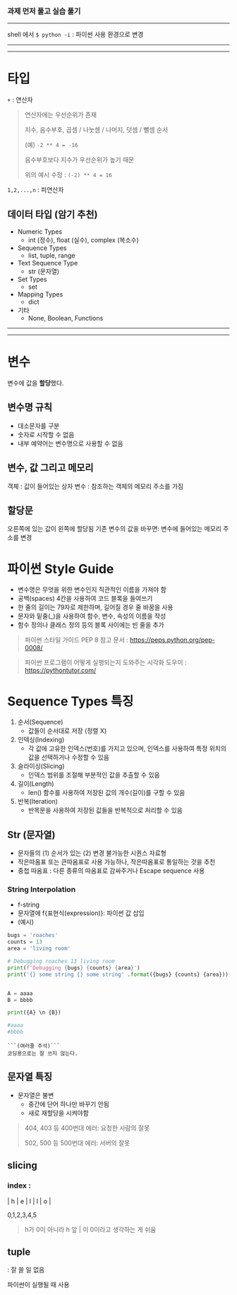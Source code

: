 ### 과제 먼저 풀고 실습 풀기
---
shell 에서 `$ python -i` : 파이썬 사용 환경으로 변경

---
---

# 타입
`+` : 연산자
> 연산자에는 우선순위가 존재
>
> 지수, 음수부호, 곱셈 / 나눗셈 / 나머지, 덧셈 / 뺄셈 순서
>
> (예) `-2 ** 4 = -16`
>
> 음수부호보다 지수가 우선순위가 높기 때문
>
> 위의 예시 수정 : `(-2) ** 4 = 16`

`1,2,...,n` : 피연산자

## 데이터 타입 (암기 추천)
- Numeric Types
    - int (정수), float (실수), complex (복소수)
- Sequence Types
    - list, tuple, range
- Text Sequence Type
    - str (문자열)
- Set Types
    - set
- Mapping Types
    - dict
- 기타
    - None, Boolean, Functions

---
---

# 변수
변수에 값을 **할당**했다.

## 변수명 규칙
- 대소문자를 구분
- 숫자로 시작할 수 없음
- 내부 예약어는 변수명으로 사용할 수 없음

## 변수, 값 그리고 메모리
객체 : 값이 들어있는 상자
변수 : 참조하는 객체의 메모리 주소를 가짐

## 할당문
오른쪽에 있는 값이 왼쪽에 할당됨
기존 변수의 값을 바꾸면: 변수에 들어있는 메모리 주소를 변경

# 파이썬 Style Guide
- 변수명은 무엇을 위한 변수인지 직관적인 이름을 가져야 함
- 공백(spaces) 4칸을 사용하여 코드 블록을 들여쓰기
- 한 줄의 길이는 79자로 제한하며, 길어질 경우 줄 바꿈을 사용
- 문자와 밑줄(_)을 사용하여 함수, 변수, 속성의 이름을 작성
- 함수 정의나 클래스 정의 등의 블록 사이에는 빈 줄을 추가

> 파이썬 스타일 가이드 PEP 8 참고 문서 : https://peps.python.org/pep-0008/

> 파이썬 프로그램이 어떻게 실행되는지 도와주는 시각화 도우미 :
> https://pythontutor.com/

# Sequence Types 특징
1. 순서(Sequence)
    - 값들이 순서대로 저장 (정렬 X)
2. 인덱싱(Indexing)
    - 각 값에 고유한 인덱스(번호)를 가지고 있으며, 인덱스를 사용하여 특정 위치의 값을 선택하거나 수정할 수 있음
3. 슬라이싱(Slicing)
    - 인덱스 범위를 조절해 부분적인 값을 추출할 수 있음
4. 길이(Length)
    - len() 함수를 사용하여 저장된 값의 개수(길이)를 구할 수 있음
5. 반복(Iteration)
    - 반목문을 사용하여 저장된 값들을 반복적으로 처리할 수 있음

## Str (문자열)
- 문자들의 (1) 순서가 있는 (2) 변경 불가능한 시퀀스 자료형
- 작은따옴표 또는 큰따옴표로 사용 가능하나, 작은따옴표로 통일하는 것을 추천
- 중첩 따옴표 : 다른 종류의 따옴표로 감싸주거나 Escape sequence 사용

### String Interpolation
- f-string
- 문자열에 f{표현식(expression)}: 파이썬 값 삽입
- (예시)
```python 
bugs = 'roaches'
counts = 13
area = 'living room'

# Debugging roaches 13 living room
print(f'Debugging {bugs} {counts} {area}')
print('{} some string {} some string' .format({bugs} {counts} {area}))
```

```python

A = aaaa
B = bbbb

print({A} \n {B})

#aaaa
#bbbb

```

```
```(여러줄 주석)```
코딩용으로는 잘 쓰지 않는다.
```

## 문자열 특징
- 문자열은 불변 
  - 중간에 단어 하나만 바꾸기 안됨
  - 새로 재할당을 시켜야함


> 404, 403 등 400번대 에러: 요청한 사람의 잘못
>
> 502, 500 등 500번대 에러: 서버의 잘못
>

## slicing
### index :
| h | e | l | l | o |

0,1,2,3,4,5
> h가 0이 아니라 h 앞 | 이 0이라고 생각하는 게 쉬움

## tuple
: 잘 쓸 일 없음

파이썬이 실행될 때 사용